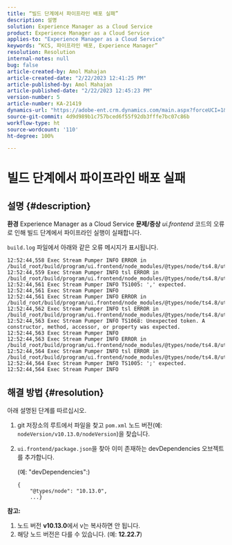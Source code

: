 ```yaml
---
title: “빌드 단계에서 파이프라인 배포 실패”
description: 설명
solution: Experience Manager as a Cloud Service
product: Experience Manager as a Cloud Service
applies-to: "Experience Manager as a Cloud Service"
keywords: “KCS, 파이프라인 배포, Experience Manager”
resolution: Resolution
internal-notes: null
bug: false
article-created-by: Amol Mahajan
article-created-date: "2/22/2023 12:41:25 PM"
article-published-by: Amol Mahajan
article-published-date: "2/22/2023 12:45:23 PM"
version-number: 5
article-number: KA-21419
dynamics-url: "https://adobe-ent.crm.dynamics.com/main.aspx?forceUCI=1&pagetype=entityrecord&etn=knowledgearticle&id=54614d32-aeb2-ed11-83fe-6045bd0065b6"
source-git-commit: 4d9d989b1c757bced6f55f92db3fffe7bc07c86b
workflow-type: ht
source-wordcount: '110'
ht-degree: 100%

---
```


# 빌드 단계에서 파이프라인 배포 실패

## 설명 {#description}

<b>환경</b>
Experience Manager as a Cloud Service
<b>문제/증상</b>
*ui.frontend* 코드의 오류로 인해 빌드 단계에서 파이프라인 실행이 실패합니다.

`build.log` 파일에서 아래와 같은 오류 메시지가 표시됩니다.


```
12:52:44,558 Exec Stream Pumper INFO ERROR in /build_root/build/program/ui.frontend/node_modules/@types/node/ts4.8/util.d.ts
12:52:44,559 Exec Stream Pumper INFO tsl ERROR in /build_root/build/program/ui.frontend/node_modules/@types/node/ts4.8/util.d.ts(1485,42)
12:52:44,561 Exec Stream Pumper INFO TS1005: ',' expected.
12:52:44,561 Exec Stream Pumper INFO
12:52:44,561 Exec Stream Pumper INFO ERROR in /build_root/build/program/ui.frontend/node_modules/@types/node/ts4.8/util.d.ts
12:52:44,562 Exec Stream Pumper INFO tsl ERROR in /build_root/build/program/ui.frontend/node_modules/@types/node/ts4.8/util.d.ts(1485,44)
12:52:44,563 Exec Stream Pumper INFO TS1068: Unexpected token. A constructor, method, accessor, or property was expected.
12:52:44,563 Exec Stream Pumper INFO
12:52:44,563 Exec Stream Pumper INFO ERROR in /build_root/build/program/ui.frontend/node_modules/@types/node/ts4.8/util.d.ts
12:52:44,564 Exec Stream Pumper INFO tsl ERROR in /build_root/build/program/ui.frontend/node_modules/@types/node/ts4.8/util.d.ts(1485,57)
12:52:44,564 Exec Stream Pumper INFO TS1005: ';' expected.
12:52:44,564 Exec Stream Pumper INFO
```



## 해결 방법 {#resolution}

아래 설명된 단계를 따르십시오.<br>
1. git 저장소의 루트에서 파일을 찾고 `pom.xml` 노드 버전(예: `nodeVersion/v10.13.0/nodeVersion`)을 찾습니다.
2. `ui.frontend/package.json`을 찾아 이미 존재하는 devDependencies 오브젝트를 추가합니다.

   (예: &quot;devDependencies&quot;:)


   ```
   {
       "@types/node": "10.13.0",
       ...}
   ```


<b>참고:</b>

1. 노드 버전 <b>v10.13.0</b>에서 v는 복사하면 안 됩니다.
2. 해당 노드 버전은 다를 수 있습니다. (예: <b>12.22.7</b>)

